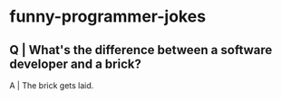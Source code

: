 # funny-programmer-jokes

Q | What's the difference between a software developer and a brick?
---
A | The brick gets laid.